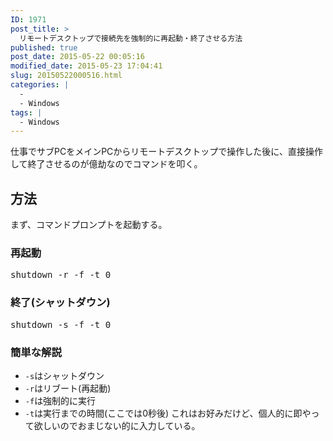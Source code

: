 ```yaml
---
ID: 1971
post_title: >
  リモートデスクトップで接続先を強制的に再起動・終了させる方法
published: true
post_date: 2015-05-22 00:05:16
modified_date: 2015-05-23 17:04:41
slug: 20150522000516.html
categories: |
  -
  - Windows
tags: |
  - Windows
---
```

仕事でサブPCをメインPCからリモートデスクトップで操作した後に、直接操作して終了させるのが億劫なのでコマンドを叩く。
<!--more-->
<h2>方法</h2>
まず、コマンドプロンプトを起動する。

<h3>再起動</h3>
<pre class="cmd">shutdown -r -f -t 0</pre>

<h3>終了(シャットダウン)</h3>
<pre class="cmd">shutdown -s -f -t 0</pre>

<h3>簡単な解説</h3>
<ul>
<li><code>-s</code>はシャットダウン</li>
<li><code>-r</code>はリブート(再起動)</li>
<li><code>-f</code>は強制的に実行</li>
<li><code>-t</code>は実行までの時間(ここでは0秒後)
これはお好みだけど、個人的に即やって欲しいのでおまじない的に入力している。</li>
</ul>